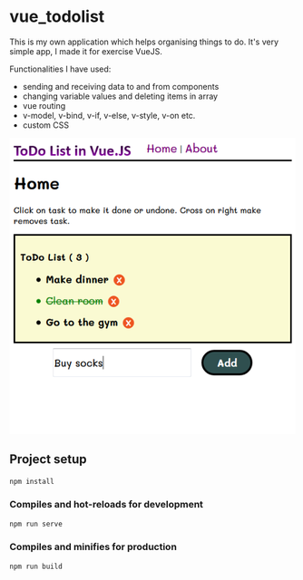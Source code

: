 # vue_todolist
This is my own application which helps organising things to do. It's very simple app, I made it for exercise VueJS.

 Functionalities I have used:
- sending and receiving data to and from components
- changing variable values and deleting items in array
- vue routing
- v-model, v-bind, v-if, v-else, v-style, v-on etc.
- custom CSS

![preview](preview.png)

## Project setup
```
npm install
```

### Compiles and hot-reloads for development
```
npm run serve
```

### Compiles and minifies for production
```
npm run build
```